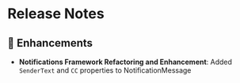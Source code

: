 # Release Notes

## 💪 Enhancements

- **Notifications Framework Refactoring and Enhancement**: Added `SenderText` and `CC` properties to NotificationMessage
